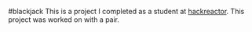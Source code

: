 #blackjack
This is a project I completed as a student at [hackreactor](http://hackreactor.com). This project was worked on with a pair.
